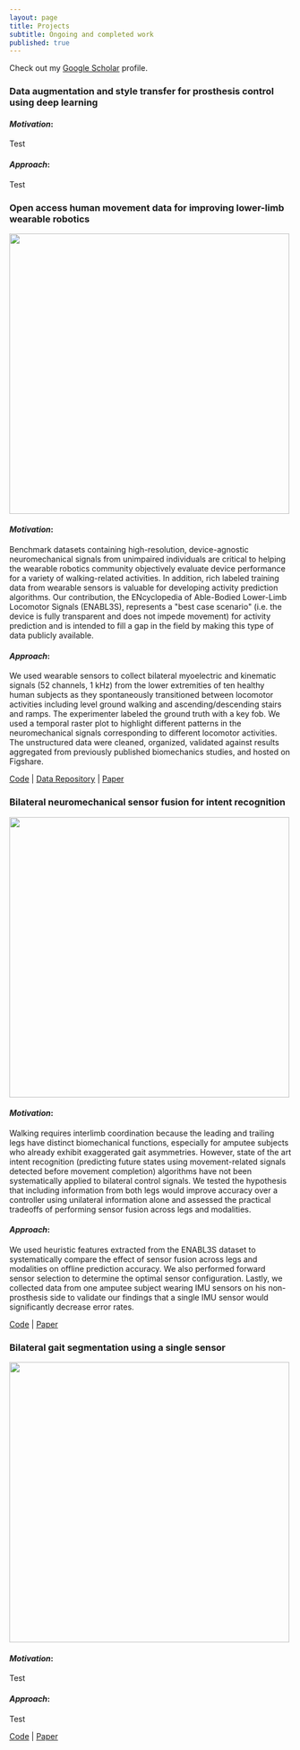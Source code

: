 ```yaml
---
layout: page
title: Projects
subtitle: Ongoing and completed work
published: true
---
```

Check out my [Google Scholar](https://scholar.google.com/citations?user=t1hINkMAAAAJ&hl=en) profile.

### **Data augmentation and style transfer for prosthesis control using deep learning** 

#### *Motivation*:
Test
#### *Approach*:
Test

### **Open access human movement data for improving lower-limb wearable robotics**
<img style="float: center;" src="http://blair-hu.github.io/img/OpenSourceDataset1.jpg" width="500">

#### *Motivation*: 
Benchmark datasets containing high-resolution, device-agnostic neuromechanical signals from unimpaired individuals are critical to helping the wearable robotics community objectively evaluate device performance for a variety of walking-related activities. In addition, rich labeled training data from wearable sensors is valuable for developing activity prediction algorithms. Our contribution, the ENcyclopedia of Able-Bodied Lower-Limb Locomotor Signals (ENABL3S), represents a "best case scenario" (i.e. the device is fully transparent and does not impede movement) for activity prediction and is intended to fill a gap in the field by making this type of data publicly available. 

#### *Approach*:
We used wearable sensors to collect bilateral myoelectric and kinematic signals (52 channels, 1 kHz) from the lower extremities of ten healthy human subjects as they spontaneously transitioned between locomotor activities including level ground walking and ascending/descending stairs and ramps. The experimenter labeled the ground truth with a key fob. We used a temporal raster plot to highlight different patterns in the neuromechanical signals corresponding to different locomotor activities. The unstructured data were cleaned, organized, validated against results aggregated from previously published biomechanics studies, and hosted on Figshare.

[Code](https://github.com/blair-hu/OS-Data) | [Data Repository](https://doi.org/10.6084/m9.figshare.5362627) | [Paper](http://blair-hu.github.io/files/BHu_OpenSourceDataset_Frontiers2018.pdf)

### **Bilateral neuromechanical sensor fusion for intent recognition**
<img style="float: center;" src="http://blair-hu.github.io/img/BilateralIntentRecognition1.png" width="500">

#### *Motivation*:
Walking requires interlimb coordination because the leading and trailing legs have distinct biomechanical functions, especially for amputee subjects who already exhibit exaggerated gait asymmetries. However, state of the art intent recognition (predicting future states using movement-related signals detected before movement completion) algorithms have not been systematically applied to bilateral control signals. We tested the hypothesis that including information from both legs would improve accuracy over a controller using unilateral information alone and assessed the practical tradeoffs of performing sensor fusion across legs and modalities.

#### *Approach*:
We used heuristic features extracted from the ENABL3S dataset to systematically compare the effect of sensor fusion across legs and modalities on offline prediction accuracy. We also performed forward sensor selection to determine the optimal sensor configuration. Lastly, we collected data from one amputee subject wearing IMU sensors on his non-prosthesis side to validate our findings that a single IMU sensor would significantly decrease error rates.  

[Code](https://github.com/blair-hu/Bilateral-IR) | [Paper](http://blair-hu.github.io/files/BHu_BilateralIntentRecognition_Frontiers2018.pdf)

### **Bilateral gait segmentation using a single sensor**
<img style="float: center;" src="http://blair-hu.github.io/img/BilateralGaitSegmentation2.png" width="500">

#### *Motivation*:
Test
#### *Approach*:
Test

[Code](https://github.com/blair-hu/Bilateral-GS) | [Paper](http://blair-hu.github.io/files/BHu_BilateralGaitSegmentation_BioRob2018.pdf)
